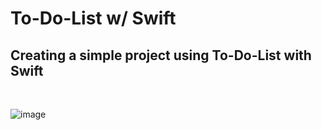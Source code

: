 # To-Do-List w/ Swift

## Creating a simple project using To-Do-List with Swift
 <br>
 
![image](https://github.com/gabrielerocha22/swift_Test_to-doList/assets/56683790/9c815c8a-12ad-4728-b1a5-8ef4a134ea59)
